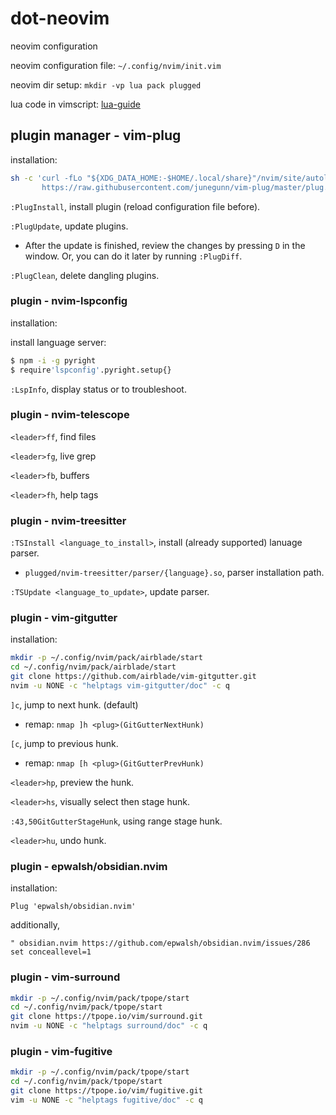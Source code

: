 # dot-neovim

neovim configuration

neovim configuration file: `~/.config/nvim/init.vim`

neovim dir setup: `mkdir -vp lua pack plugged`

lua code in vimscript: [lua-guide](https://neovim.io/doc/user/lua-guide.html)

## plugin manager - vim-plug

installation:

```sh
sh -c 'curl -fLo "${XDG_DATA_HOME:-$HOME/.local/share}"/nvim/site/autoload/plug.vim --create-dirs \
       https://raw.githubusercontent.com/junegunn/vim-plug/master/plug.vim'
```

`:PlugInstall`, install plugin (reload configuration file before).

`:PlugUpdate`, update plugins. 

* After the update is finished, review the changes by pressing `D` in the window. Or, you can do it later by running `:PlugDiff`.

`:PlugClean`, delete dangling plugins.


### plugin - nvim-lspconfig

installation:

install language server:

```sh
$ npm -i -g pyright
$ require'lspconfig'.pyright.setup{}
```

`:LspInfo`, display status or to troubleshoot.


### plugin - nvim-telescope

`<leader>ff`, find files

`<leader>fg`, live grep

`<leader>fb`, buffers

`<leader>fh`, help tags




### plugin - nvim-treesitter

`:TSInstall <language_to_install>`, install (already supported) lanuage parser.

* `plugged/nvim-treesitter/parser/{language}.so`, parser installation path.

`:TSUpdate <language_to_update>`, update parser.


### plugin - vim-gitgutter

installation:

```sh
mkdir -p ~/.config/nvim/pack/airblade/start
cd ~/.config/nvim/pack/airblade/start
git clone https://github.com/airblade/vim-gitgutter.git
nvim -u NONE -c "helptags vim-gitgutter/doc" -c q
```

`]c`, jump to next hunk. (default)

* remap: `nmap ]h <plug>(GitGutterNextHunk)`

`[c`, jump to previous hunk.

* remap: `nmap [h <plug>(GitGutterPrevHunk)`

`<leader>hp`, preview the hunk.

`<leader>hs`, visually select then stage hunk.

`:43,50GitGutterStageHunk`, using range stage hunk.

`<leader>hu`, undo hunk.


### plugin - epwalsh/obsidian.nvim

installation:

```
Plug 'epwalsh/obsidian.nvim'
```

additionally,

```
" obsidian.nvim https://github.com/epwalsh/obsidian.nvim/issues/286
set conceallevel=1
```

### plugin - vim-surround

```sh
mkdir -p ~/.config/nvim/pack/tpope/start
cd ~/.config/nvim/pack/tpope/start
git clone https://tpope.io/vim/surround.git
nvim -u NONE -c "helptags surround/doc" -c q
```

### plugin - vim-fugitive

```bash
mkdir -p ~/.config/nvim/pack/tpope/start
cd ~/.config/nvim/pack/tpope/start
git clone https://tpope.io/vim/fugitive.git
vim -u NONE -c "helptags fugitive/doc" -c q
```
